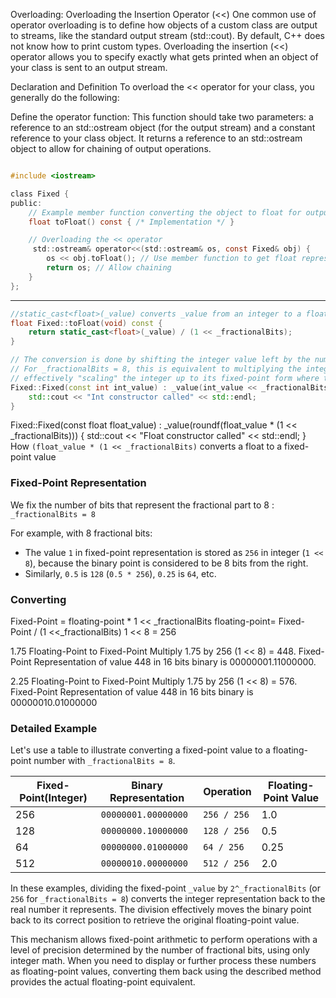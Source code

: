 Overloading:
Overloading the Insertion Operator (<<)
One common use of operator overloading is to define how objects of a custom class are output to streams, like the standard output stream (std::cout). By default, C++ does not know how to print custom types. Overloading the insertion (<<) operator allows you to specify exactly what gets printed when an object of your class is sent to an output stream.


Declaration and Definition
To overload the << operator for your class, you generally do the following:


Define the operator function: This function should take two parameters: a reference to an std::ostream object (for the output stream) and a constant reference to your class object. It returns a reference to an std::ostream object to allow for chaining of output operations.


```C

#include <iostream>

class Fixed {
public:
    // Example member function converting the object to float for output
    float toFloat() const { /* Implementation */ }

    // Overloading the << operator
     std::ostream& operator<<(std::ostream& os, const Fixed& obj) {
        os << obj.toFloat(); // Use member function to get float representation
        return os; // Allow chaining
    }
};


```

________________________________










```C++
//static_cast<float>(_value) converts _value from an integer to a floating-point number. 
float Fixed::toFloat(void) const {
    return static_cast<float>(_value) / (1 << _fractionalBits);
}
```
```C++
// The conversion is done by shifting the integer value left by the number of fractional bits (_fractionalBits).
// For _fractionalBits = 8, this is equivalent to multiplying the integer by 256,
// effectively "scaling" the integer up to its fixed-point form where the last 8 bits represent the fractional part.
Fixed::Fixed(const int int_value) : _value(int_value << _fractionalBits) {
    std::cout << "Int constructor called" << std::endl;
}
```

Fixed::Fixed(const float float_value) : _value(roundf(float_value * (1 << _fractionalBits))) {
    std::cout << "Float constructor called" << std::endl;
}
How `(float_value * (1 << _fractionalBits)` converts a float to a fixed-point value

### Fixed-Point Representation
We fix the number of bits that represent the fractional part to 8 : `_fractionalBits = 8`

For example, with 8 fractional bits:
- The value `1` in fixed-point representation is stored as `256` in integer (`1 << 8`), because the binary point is considered to be 8 bits from the right.
- Similarly, `0.5` is `128` (`0.5 * 256`), `0.25` is `64`, etc.

### Converting 
Fixed-Point = floating-point * 1 << _fractionalBits
floating-point= Fixed-Point / (1 <<_fractionalBits)
1 << 8 = 256

 1.75 Floating-Point to Fixed-Point 
Multiply 1.75 by 256 (1 << 8) = 448.
Fixed-Point Representation of value 448 in 16 bits binary is 00000001.11000000.

 2.25 Floating-Point to Fixed-Point 
Multiply 1.75 by 256 (1 << 8) = 576.
Fixed-Point Representation of value 448 in 16 bits binary is 00000010.01000000
​


### Detailed Example
Let's use a table to illustrate converting a fixed-point value to a floating-point number with `_fractionalBits = 8`.

| Fixed-Point(Integer) | Binary Representation | Operation   | Floating-Point Value |
|-----------------------|----------------------|-------------|----------------------|
| 256                   | `00000001.00000000`   | `256 / 256` | 1.0                 |
| 128                   | `00000000.10000000`   | `128 / 256` | 0.5                 |
| 64                    | `00000000.01000000`   | `64 / 256`  | 0.25                |
| 512                   | `00000010.00000000`   | `512 / 256` | 2.0                 |

In these examples, dividing the fixed-point `_value` by `2^_fractionalBits` (or `256` for `_fractionalBits = 8`) converts the integer representation back to the real number it represents. The division effectively moves the binary point back to its correct position to retrieve the original floating-point value.

This mechanism allows fixed-point arithmetic to perform operations with a level of precision determined by the number of fractional bits, using only integer math. When you need to display or further process these numbers as floating-point values, converting them back using the described method provides the actual floating-point equivalent.




